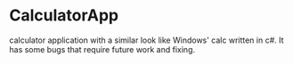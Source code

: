 # CalculatorApp
calculator application with a similar look like Windows' calc written in c#.
It has some bugs that require future work and fixing.

